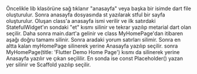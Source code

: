 Öncelikle lib klasörüne sağ tıklanır "anasayfa" veya başka bir isimde dart file oluşturulur. Sonra anasayfa dosyasında st yazılarak stful bir sayfa oluşturulur. Oluşan class'a anasayfa ismi verilir ve ilk satırdaki StatefulWidget'ın sondaki "et" kısmı silinir ve tekrar yazılıp metarial dart olan seçilir. 
Daha sonra main.dart'a gelinir ve class MyHomePage'dan itibaren aşağı doğru tamamı silinir. Sonra aradaki yorum satırları silimir. Sonra en altta kalan myHomePage silinerek yerine Anasayfa yazılıp seçilir. sonra MyHomePage(title: 'Flutter Demo Home Page') kısmı da silinerek yerine Anasayfa yazılır ve çıkan seçililir. En sonda ise const Placeholder() yazan yer silinir ve Scaffold yazılıp seçilir.

